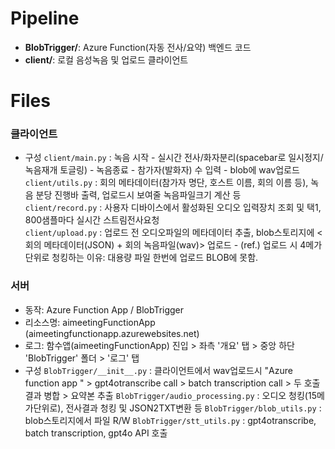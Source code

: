 # Pipeline

- **BlobTrigger/**: Azure Function(자동 전사/요약) 백엔드 코드
- **client/**: 로컬 음성녹음 및 업로드 클라이언트

# Files

### 클라이언트
   - 구성
      `client/main.py`
         : 녹음 시작 - 실시간 전사/화자분리(spacebar로 일시정지/녹음재개 토글링) - 녹음종료 - 참가자(발화자) 수 입력 - blob에 wav업로드   
      `client/utils.py`
         : 회의 메타데이터(참가자 명단, 호스트 이름, 회의 이름 등), 녹음 분당 진행바 출력, 업로드시 보여줄 녹음파일크기 계산 등  
      `client/record.py`
         : 사용자 디바이스에서 활성화된 오디오 입력장치 조회 및 택1, 800샘플마다 실시간 스트림전사요청  
      `client/upload.py`
         : 업로드 전 오디오파일의 메타데이터 추출, blob스토리지에 <회의 메타데이터(JSON) + 회의 녹음파일(wav)> 업로드
            - (ref.) 업로드 시 4메가 단위로 청킹하는 이유: 대용량 파일 한번에 업로드 BLOB에 못함.   

### 서버 
   - 동작: Azure Function App / BlobTrigger
   - 리소스명: aimeetingFunctionApp (aimeetingfunctionapp.azurewebsites.net)
   - 로그: 함수앱(aimeetingFunctionApp) 진입 > 좌측 '개요' 탭 > 중앙 하단 'BlobTrigger' 폴더 > '로그' 탭
   - 구성
      `BlobTrigger/__init__.py`
         : 클라이언트에서 wav업로드시 "Azure function app <BlobTrigger>" > gpt4otranscribe call > batch transcription call > 두 호출결과 병합 > 요약본 추출
      `BlobTrigger/audio_processing.py`
         : 오디오 청킹(15메가단위로), 전사결과 청킹 및 JSON2TXT변환 등
      `BlobTrigger/blob_utils.py`
         : blob스토리지에서 파일 R/W
      `BlobTrigger/stt_utils.py`
         : gpt4otranscribe, batch transcription, gpt4o API 호출
